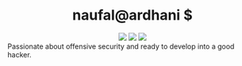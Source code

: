 <div>
  <h1 align='center'>naufal@ardhani $</h1>
  <p algin=center><null?></p>
</div>

<p>
<div align="center">
  <img src="https://img.shields.io/static/v1?label=&message=Offensive%20Security&color=c0392b&logo=zap">
  <img src="https://img.shields.io/static/v1?label=&message=Penetration%20Tester&color=8e44ad&logo=kalilinux">
  <img src="https://img.shields.io/static/v1?label=&message=CTF%20Player&color=blue&logo=macos">
</div>
<a>Passionate about offensive security and ready to develop into a good hacker.</a>
</p>

